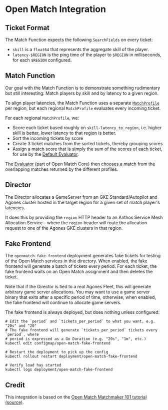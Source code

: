 # Open Match Integration

## Ticket Format

The Match Function expects the following `SearchFields` on every ticket:
* `skill` is a `float64` that represents the aggregate skill of the player.
* `latency-$REGION` is the ping time of the player to `$REGION` in milliseconds, for each `$REGION` configured.

## Match Function

Our goal with the Match Function is to demonstrate something rudimentary but still interesting: Match
players by skill and by latency to a given region.

To align player latencies, the Match Function uses a separate [`MatchProfile`](https://pkg.go.dev/open-match.dev/open-match@v1.7.0/pkg/pb#MatchProfile) per region, but each regional `MatchProfile` evaluates every incoming ticket.

For each regional `MatchProfile`, we:
* Score each ticket based roughly on `skill-latency_to_region`, i.e. higher skill is better, lower latency to that region is better.
* Sort the incoming tickets by score
* Create 3 ticket matches from the sorted tickets, thereby grouping scores
* Assign a match score that is simply the sum of the scores of each ticket, for use by the [Default Evaluator](https://open-match.dev/site/docs/tutorials/defaultevaluator/).

The [Evaluator](https://open-match.dev/site/docs/guides/evaluator/) (part of Open Match Core) then chooses
a match from the overlapping matches returned by the different profiles.

## Director

The Director allocates a GameServer from an GKE Standard/Autopilot and Agones cluster hosted in the target region for a 
given set of match player's latencies.

It does this by providing the `region` HTTP header to an Anthos Service Mesh Allocation Service - where the `region` 
header will route the allocation request to one of the Agones GKE clusters in that region.

## Fake Frontend

The `openmatch-fake-frontend` deployment generates fake tickets for testing of the Open Match services
in thie directory. When enabled, the fake frontend will generate a batch of tickets every period. For
each ticket, the fake frontend waits on an Open Match assignment and then deletes the ticket.

Note that if the Director is tied to a real Agones Fleet, this will generate arbitrary game server
allocations. You may want to use a game server binary that exits after a specific period of time,
otherwise, when enabled, the fake frontend will continue to allocate game servers.

The fake frontend is always deployed, but does nothing unless configured:

```shell
# Edit the `period` and `tickets_per_period` to what you want, e.g. "20s" and "20"
# The fake frontend will generate `tickets_per_period` tickets every `period`, where
# period is expressed as a Go Duration (e.g. "20s", "1m", etc.)
kubectl edit configmap/open-match-fake-frontend

# Restart the deployment to pick up the config
kubectl rollout restart deployment/open-match-fake-frontend

# Verify load has started
kubectl logs deployment/open-match-fake-frontend
```

## Credit

This integration is based on the [Open Match Matchmaker 101 tutorial](https://open-match.dev/site/docs/tutorials/matchmaker101/frontend/) [(source)](https://github.com/googleforgames/open-match/tree/release-1.7/tutorials).
